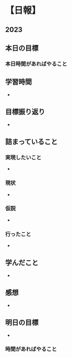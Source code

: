 # 【日報】
## 2023
## 本日の目標

### 本日時間があればやること

## 学習時間
- 

## 目標振り返り
- 

## 詰まっていること
### 実現したいこと 
- 

### 現状
- 

### 仮説
- 

### 行ったこと 
- 

## 学んだこと
- 

## 感想
- 

## 明日の目標
- 

### 時間があればやること